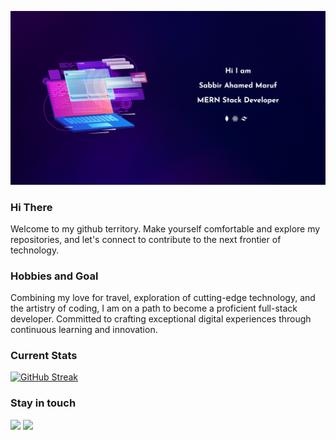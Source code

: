 <!-- banner -->
![Banner](/Assets/banner.jpg "banner")

<!-- Greetings -->
### Hi There
Welcome to my github territory. Make yourself comfortable and explore my repositories, and let's connect to contribute to the next frontier of technology.

<!-- Hobbies -->
### Hobbies and Goal
Combining my love for travel, exploration of cutting-edge technology, and the artistry of coding, I am on a path to become a proficient full-stack developer. Committed to crafting exceptional digital experiences through continuous learning and innovation.

<!-- Stats -->
### Current Stats
[![GitHub Streak](https://github-readme-streak-stats.herokuapp.com?user=SabbirAhamedMaruf&theme=nightowl&hide_border=true&border_radius=0&card_width=750)](https://git.io/streak-stats)

<!-- Stay in touch -->

### Stay in touch
<div>
    <a href="mailto:sabbirahamedmaruf02@gmail.com"><img src="https://img.shields.io/badge/Gmail-D14836?style=for-the-badge&logo=gmail&logoColor=white"></a>
    <a href="https://www.linkedin.com/in/sabbir-ahamed-maruf"><img src="https://img.shields.io/badge/LinkedIn-0077B5?style=for-the-badge&logo=linkedin&logoColor=white"></a>
</div>
